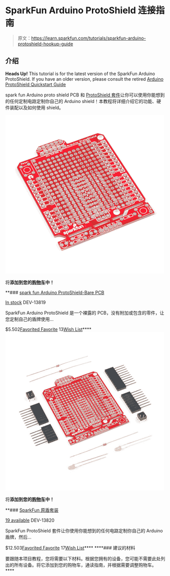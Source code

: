 # SparkFun Arduino ProtoShield 连接指南

> 原文：<https://learn.sparkfun.com/tutorials/sparkfun-arduino-protoshield-hookup-guide>

## 介绍

**Heads Up!** This tutorial is for the latest version of the SparkFun Arduino ProtoShield. If you have an older version, please consult the retired [Arduino ProtoShield Quickstart Guide](https://learn.sparkfun.com/tutorials/arduino-protoshield-quickstart-guide)

spark fun Arduino proto shield PCB 和 [ProtoShield 套件](https://www.sparkfun.com/products/13820)让你可以使用你能想到的任何定制电路定制你自己的 Arduino shield！本教程将详细介绍它的功能、硬件装配以及如何使用 shield。

[![SparkFun Arduino ProtoShield - Bare PCB](img/52abb84184a639564e0c345688f5904e.png)](https://www.sparkfun.com/products/13819) 

将**添加到您的[购物车](https://www.sparkfun.com/cart)中！**

 **### [spark fun Arduino ProtoShield-Bare PCB](https://www.sparkfun.com/products/13819)

[In stock](https://learn.sparkfun.com/static/bubbles/ "in stock") DEV-13819

SparkFun Arduino ProtoShield 是一个裸露的 PCB，没有附加或包含的零件，让您定制自己的盾牌使用…

$5.502[Favorited Favorite](# "Add to favorites") 13[Wish List](# "Add to wish list")****[![SparkFun ProtoShield Kit](img/7adc9f1253567f3e7d24c633c351ef8e.png)](https://www.sparkfun.com/products/13820) 

将**添加到您的[购物车](https://www.sparkfun.com/cart)中！**

 **### [SparkFun 原盾套装](https://www.sparkfun.com/products/13820)

[19 available](https://learn.sparkfun.com/static/bubbles/ "19 available") DEV-13820

SparkFun ProtoShield 套件让你使用你能想到的任何电路定制你自己的 Arduino 盾牌，然后…

$12.503[Favorited Favorite](# "Add to favorites") 17[Wish List](# "Add to wish list")**** ****### 建议的材料

要跟随本项目教程，您将需要以下材料。根据您拥有的设备，您可能不需要此处列出的所有设备。将它添加到您的购物车，通读指南，并根据需要调整购物车。****
